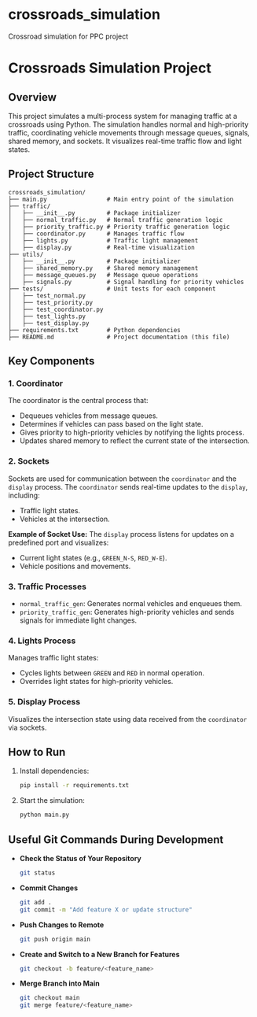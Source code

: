 # crossroads_simulation
Crossroad simulation for PPC project 

# Crossroads Simulation Project

## Overview
This project simulates a multi-process system for managing traffic at a crossroads using Python. The simulation handles normal and high-priority traffic, coordinating vehicle movements through message queues, signals, shared memory, and sockets. It visualizes real-time traffic flow and light states.

## Project Structure

```
crossroads_simulation/
├── main.py                 # Main entry point of the simulation
├── traffic/
│   ├── __init__.py         # Package initializer
│   ├── normal_traffic.py   # Normal traffic generation logic
│   ├── priority_traffic.py # Priority traffic generation logic
│   ├── coordinator.py      # Manages traffic flow
│   ├── lights.py           # Traffic light management
│   ├── display.py          # Real-time visualization
├── utils/
│   ├── __init__.py         # Package initializer
│   ├── shared_memory.py    # Shared memory management
│   ├── message_queues.py   # Message queue operations
│   ├── signals.py          # Signal handling for priority vehicles
├── tests/                  # Unit tests for each component
│   ├── test_normal.py
│   ├── test_priority.py
│   ├── test_coordinator.py
│   ├── test_lights.py
│   ├── test_display.py
├── requirements.txt        # Python dependencies
├── README.md               # Project documentation (this file)
```

## Key Components

### 1. **Coordinator**
The coordinator is the central process that:
- Dequeues vehicles from message queues.
- Determines if vehicles can pass based on the light state.
- Gives priority to high-priority vehicles by notifying the lights process.
- Updates shared memory to reflect the current state of the intersection.

### 2. **Sockets**
Sockets are used for communication between the `coordinator` and the `display` process. The `coordinator` sends real-time updates to the `display`, including:
- Traffic light states.
- Vehicles at the intersection.

**Example of Socket Use:**
The `display` process listens for updates on a predefined port and visualizes:
- Current light states (e.g., `GREEN_N-S`, `RED_W-E`).
- Vehicle positions and movements.

### 3. **Traffic Processes**
- `normal_traffic_gen`: Generates normal vehicles and enqueues them.
- `priority_traffic_gen`: Generates high-priority vehicles and sends signals for immediate light changes.

### 4. **Lights Process**
Manages traffic light states:
- Cycles lights between `GREEN` and `RED` in normal operation.
- Overrides light states for high-priority vehicles.

### 5. **Display Process**
Visualizes the intersection state using data received from the `coordinator` via sockets.

## How to Run
1. Install dependencies:
   ```bash
   pip install -r requirements.txt
   ```
2. Start the simulation:
   ```bash
   python main.py
   ```

## Useful Git Commands During Development

- **Check the Status of Your Repository**
  ```bash
  git status
  ```

- **Commit Changes**
  ```bash
  git add .
  git commit -m "Add feature X or update structure"
  ```

- **Push Changes to Remote**
  ```bash
  git push origin main
  ```

- **Create and Switch to a New Branch for Features**
  ```bash
  git checkout -b feature/<feature_name>
  ```

- **Merge Branch into Main**
  ```bash
  git checkout main
  git merge feature/<feature_name>
  ```

